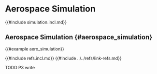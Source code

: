# Aerospace Simulation

{{#include simulation.incl.md}}

## Aerospace Simulation {#aerospace_simulation}

{{#example aero_simulation}}

{{#include refs.incl.md}}
{{#include ../../refs/link-refs.md}}

<div class="hidden">
TODO P3 write
</div>
